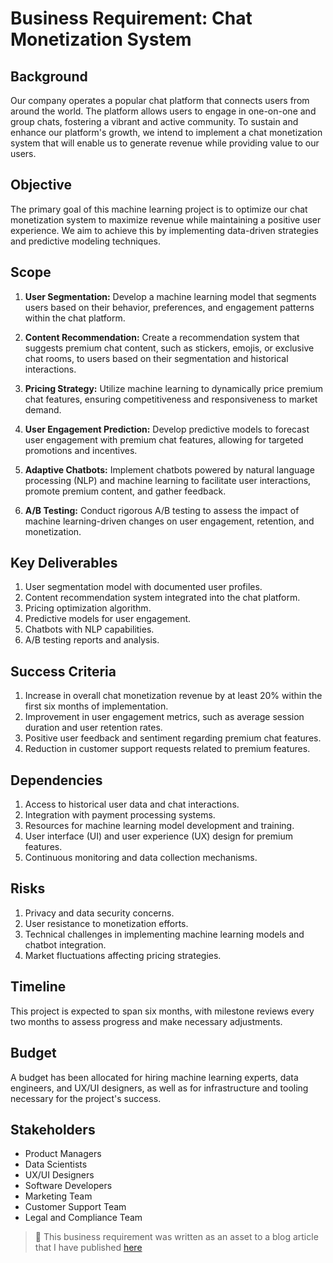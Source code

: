 # Business Requirement: Chat Monetization System

## Background

Our company operates a popular chat platform that connects users from around the world. The platform allows users to engage in one-on-one and group chats, fostering a vibrant and active community. To sustain and enhance our platform's growth, we intend to implement a chat monetization system that will enable us to generate revenue while providing value to our users.

## Objective

The primary goal of this machine learning project is to optimize our chat monetization system to maximize revenue while maintaining a positive user experience. We aim to achieve this by implementing data-driven strategies and predictive modeling techniques.

## Scope

1. **User Segmentation:** Develop a machine learning model that segments users based on their behavior, preferences, and engagement patterns within the chat platform.

2. **Content Recommendation:** Create a recommendation system that suggests premium chat content, such as stickers, emojis, or exclusive chat rooms, to users based on their segmentation and historical interactions.

3. **Pricing Strategy:** Utilize machine learning to dynamically price premium chat features, ensuring competitiveness and responsiveness to market demand.

4. **User Engagement Prediction:** Develop predictive models to forecast user engagement with premium chat features, allowing for targeted promotions and incentives.

5. **Adaptive Chatbots:** Implement chatbots powered by natural language processing (NLP) and machine learning to facilitate user interactions, promote premium content, and gather feedback.

6. **A/B Testing:** Conduct rigorous A/B testing to assess the impact of machine learning-driven changes on user engagement, retention, and monetization.

## Key Deliverables

1. User segmentation model with documented user profiles.
2. Content recommendation system integrated into the chat platform.
3. Pricing optimization algorithm.
4. Predictive models for user engagement.
5. Chatbots with NLP capabilities.
6. A/B testing reports and analysis.

## Success Criteria

1. Increase in overall chat monetization revenue by at least 20% within the first six months of implementation.
2. Improvement in user engagement metrics, such as average session duration and user retention rates.
3. Positive user feedback and sentiment regarding premium chat features.
4. Reduction in customer support requests related to premium features.

## Dependencies

1. Access to historical user data and chat interactions.
2. Integration with payment processing systems.
3. Resources for machine learning model development and training.
4. User interface (UI) and user experience (UX) design for premium features.
5. Continuous monitoring and data collection mechanisms.

## Risks

1. Privacy and data security concerns.
2. User resistance to monetization efforts.
3. Technical challenges in implementing machine learning models and chatbot integration.
4. Market fluctuations affecting pricing strategies.

## Timeline

This project is expected to span six months, with milestone reviews every two months to assess progress and make necessary adjustments.

## Budget
A budget has been allocated for hiring machine learning experts, data engineers, and UX/UI designers, as well as for infrastructure and tooling necessary for the project's success.

## Stakeholders

- Product Managers
- Data Scientists
- UX/UI Designers
- Software Developers
- Marketing Team
- Customer Support Team
- Legal and Compliance Team


> 📌 This business requirement was written as an asset to a blog article that I have published [here]()
